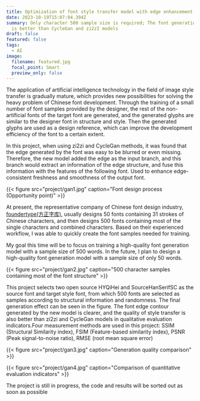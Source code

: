 ```yaml
---
title: Optimization of font style transfer model with edge enhancement module (Doing)
date: 2023-10-19T15:07:04.394Z
summary: Only character 500 sample size is required; The font generation quality
  is better than CycleGan and zi2zI models
draft: false
featured: false
tags:
  - AI
image:
  filename: featured.jpg
  focal_point: Smart
  preview_only: false
---
```

The application of artificial intelligence technology in the field of image style transfer is gradually mature, which provides new possibilities for solving the heavy problem of Chinese font development. Through the training of a small number of font samples provided by the designer, the rest of the non-artificial fonts of the target font are generated, and the generated glyphs are similar to the designer font in structure and style. Then the generated glyphs are used as a design reference, which can improve the development efficiency of the font to a certain extent.

In this project, when using zi2zi and CycleGan methods, it was found that the edge generated by the font was easy to be blurred or even missing. Therefore, the new model added the edge as the input branch, and this branch would extract an information of the edge structure, and fuse this information with the features of the following font. Used to enhance edge-consistent freshness and smoothness of the output font.

{{< figure src="project/gan1.jpg" caption="Font design process (Opportunity point)" >}}

At present, the representative company of Chinese font design industry, [foundertype(方正字库)](https://www.foundertype.com/index.php/News/newsdetails/id/24.html), usually designs 50 fonts containing 31 strokes of Chinese characters, and then designs 500 fonts containing most of the single characters and combined characters. Based on their experienced workflow, I was able to quickly create the font samples needed for training.

My goal this time will be to focus on training a high-quality font generation model with a sample size of 500 words. In the future, I plan to design a high-quality font generation model with a sample size of only 50 words.

{{< figure src="project/gan2.jpg" caption="500 character samples containing most of the font structure" >}}

This project selects two open source HYQiHei and SourceHanSerifSC as the source font and target style font, from which 500 fonts are selected as samples according to structural information and randomness. The final generation effect can be seen in the figure. The font edge contour generated by the new model is clearer, and the quality of style transfer is also better than zi2zi and CycleGan models in qualitative evaluation indicators.Four measurement methods are used in this project: SSIM (Structural Similarity index), FSIM (Feature-based similarity index), PSNR (Peak signal-to-noise ratio), RMSE (root mean square error)

{{< figure src="project/gan3.jpg" caption="Generation quality comparison" >}}

{{< figure src="project/gan4.jpg" caption="Comparison of quantitative evaluation indicators" >}}

The project is still in progress, the code and results will be sorted out as soon as possible